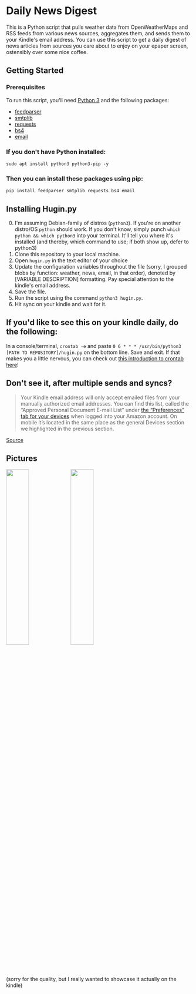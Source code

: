 # Daily News Digest
This is a Python script that pulls weather data from OpenWeatherMaps and RSS feeds from various news sources, aggregates them, and sends them to your Kindle's email address. You can use this script to get a daily digest of news articles from sources you care about to enjoy on your epaper screen, ostensibly over some nice coffee. 

## Getting Started
### Prerequisites
To run this script, you'll need [Python 3](https://www.python.org/) and the following packages:
- [feedparser](https://pypi.org/project/feedparser/)
- [smtplib](https://docs.python.org/3/library/smtplib.html)
- [requests](https://pypi.org/project/requests/)
- [bs4](https://pypi.org/project/beautifulsoup4/)
- [email](https://docs.python.org/3/library/email.examples.html)

### If you don't have Python installed:
```sudo apt install python3 python3-pip -y```

### Then you can install these packages using pip:
```pip install feedparser smtplib requests bs4 email```

## Installing Hugin.py
0. I'm assuming Debian-family of distros (`python3`). If you're on another distro/OS `python` should work. If you don't know, simply punch `which python && which python3` into your terminal. It'll tell you where it's installed (and thereby, which command to use; if both show up, defer to python3)
1. Clone this repository to your local machine.
2. Open `hugin.py` in the text editor of your choice
3. Update the configuration variables throughout the file (sorry, I grouped blobs by function: weather, news, email, in that order), denoted by [VARIABLE DESCRIPTION] formatting. Pay special attention to the kindle's email address.
4. Save the file.
5. Run the script using the command `python3 hugin.py`.
6. Hit sync on your kindle and wait for it. 

## If you'd like to see this on your kindle daily, do the following:
In a console/terminal, `crontab -e` and paste `0 6 * * * /usr/bin/python3 [PATH TO REPOSITORY]/hugin.py` on the bottom line. Save and exit. If that makes you a little nervous, you can check out [this introduction to crontab here](https://www.howtogeek.com/101288/how-to-schedule-tasks-on-linux-an-introduction-to-crontab-files/)!

## Don't see it, after multiple sends and syncs?
>Your Kindle email address will only accept emailed files from your manually authorized email addresses. You can find this list, called the “Approved Personal Document E-mail List” under [the “Preferences” tab for your devices](https://www.amazon.com/hz/mycd/myx#/home/settings/payment) when logged into your Amazon account. On mobile it’s located in the same place as the general Devices section we highlighted in the previous section.

[Source](https://www.howtogeek.com/867324/how-to-email-books-and-documents-to-your-kindle/)

## Pictures
<img src="https://user-images.githubusercontent.com/43792895/229621431-bae694d6-0013-4dd4-a958-53ec25807484.jpg" width=35% height=35%><img src="https://user-images.githubusercontent.com/43792895/229621454-7bda3160-5689-4b19-b2ca-18340ecabc3f.jpg" width=35% height=35%>

(sorry for the quality, but I really wanted to showcase it actually on the kindle)
